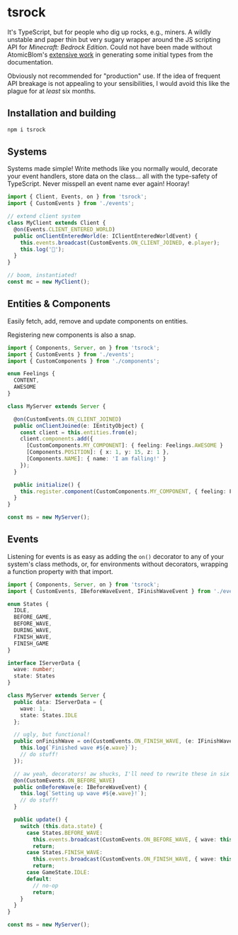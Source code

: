 # tsrock

It's TypeScript, but for people who dig up rocks, e.g., miners. A wildly unstable and paper thin
but very sugary wrapper around the JS scripting API for _Minecraft: Bedrock Edition_. Could not
have been made without AtomicBlom's [extensive work](https://github.com/minecraft-addon-tools)
in generating some initial types from the documentation.

Obviously not recommended for "production" use. If the idea of frequent API breakage is not
appealing to your sensibilities, I would avoid this like the plague for at _least_ six months.

## Installation and building

```bash
npm i tsrock
```

## Systems

Systems made simple! Write methods like you normally would, decorate your event handlers, store
data on the class... all with the type-safety of TypeScript. Never misspell an event name ever
again! Hooray!

```typescript
import { Client, Events, on } from 'tsrock';
import { CustomEvents } from './events';

// extend client system
class MyClient extends Client {
  @on(Events.CLIENT_ENTERED_WORLD)
  public onClientEnteredWorld(e: IClientEnteredWorldEvent) {
    this.events.broadcast(CustomEvents.ON_CLIENT_JOINED, e.player);
    this.log('🎉');
  }
}

// boom, instantiated!
const mc = new MyClient();
```

## Entities & Components

Easily fetch, add, remove and update components on entities.

Registering new components is also a snap.

```typescript
import { Components, Server, on } from 'tsrock';
import { CustomEvents } from './events';
import { CustomComponents } from './components';

enum Feelings {
  CONTENT,
  AWESOME
}

class MyServer extends Server {

  @on(CustomEvents.ON_CLIENT_JOINED)
  public onClientJoined(e: IEntityObject) {
    const client = this.entities.from(e);
    client.components.add({
      [CustomComponents.MY_COMPONENT]: { feeling: Feelings.AWESOME }
      [Components.POSITION]: { x: 1, y: 15, z: 1 },
      [Components.NAME]: { name: 'I am falling!' }
    });
  }

  public initialize() {
    this.register.component(CustomComponents.MY_COMPONENT, { feeling: Feelings.CONTENT });
  }
}

const ms = new MyServer();
```

## Events

Listening for events is as easy as adding the `on()` decorator to any of your system's class
methods, or, for environments without decorators, wrapping a function property with that import.

```typescript
import { Components, Server, on } from 'tsrock';
import { CustomEvents, IBeforeWaveEvent, IFinishWaveEvent } from './events';

enum States {
  IDLE,
  BEFORE_GAME,
  BEFORE_WAVE,
  DURING_WAVE,
  FINISH_WAVE,
  FINISH_GAME
}

interface IServerData {
  wave: number;
  state: States
}

class MyServer extends Server {
  public data: IServerData = {
    wave: 1,
    state: States.IDLE
  };

  // ugly, but functional!
  public onFinishWave = on(CustomEvents.ON_FINISH_WAVE, (e: IFinishWaveEvent) => {
    this.log(`Finished wave #${e.wave}`);
    // do stuff!
  });

  // aw yeah, decorators! aw shucks, I'll need to rewrite these in six months!
  @on(CustomEvents.ON_BEFORE_WAVE)
  public onBeforeWave(e: IBeforeWaveEvent) {
    this.log(`Setting up wave #${e.wave}!`);
    // do stuff!
  }

  public update() {
    switch (this.data.state) {
      case States.BEFORE_WAVE:
        this.events.broadcast(CustomEvents.ON_BEFORE_WAVE, { wave: this.data.wave++; });
        return;
      case States.FINISH_WAVE:
        this.events.broadcast(CustomEvents.ON_FINISH_WAVE, { wave: this.data.wave });
        return;
      case GameState.IDLE:
      default:
        // no-op
        return;
    }
  }
}

const ms = new MyServer();
```
